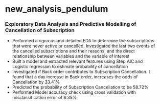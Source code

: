 # new_analysis_pendulum
<h3>Exploratory Data Analysis and Predictive Modelling of Cancellation of Subscription </h3>
<ul>
<li>Performed a rigorous and detailed EDA to determine the subscriptions that were never active or cancelled. Investigated the last two events of the cancelled subscriptions and their reasons, and the direct relationship between variables and the variable of interest</li>
<li>Built a model and extracted relevant features using Step AIC and Logistic regression to estimate probability of cancellation</li>
<li>Investigated if Back order contributes to Subscription Cancellation. I found that a day increase in Back order, increases the odds of Cancellation by 33.41%</li>
<li>Predicted the probability of Subscription Cancellation to be 58.72%</li>
<li>Performed Model accuracy check using cross validation with misclassification error of 8.35%</li>
  </ul>
